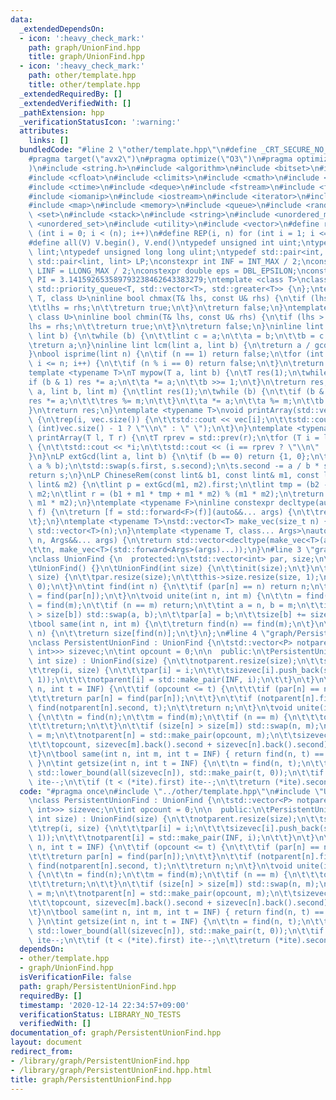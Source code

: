 ```yaml
---
data:
  _extendedDependsOn:
  - icon: ':heavy_check_mark:'
    path: graph/UnionFind.hpp
    title: graph/UnionFind.hpp
  - icon: ':heavy_check_mark:'
    path: other/template.hpp
    title: other/template.hpp
  _extendedRequiredBy: []
  _extendedVerifiedWith: []
  _pathExtension: hpp
  _verificationStatusIcon: ':warning:'
  attributes:
    links: []
  bundledCode: "#line 2 \"other/template.hpp\"\n#define _CRT_SECURE_NO_WARNINGS\n\
    #pragma target(\"avx2\")\n#pragma optimize(\"O3\")\n#pragma optimize(\"unroll-loops\"\
    )\n#include <string.h>\n#include <algorithm>\n#include <bitset>\n#include <cassert>\n\
    #include <cfloat>\n#include <climits>\n#include <cmath>\n#include <complex>\n\
    #include <ctime>\n#include <deque>\n#include <fstream>\n#include <functional>\n\
    #include <iomanip>\n#include <iostream>\n#include <iterator>\n#include <list>\n\
    #include <map>\n#include <memory>\n#include <queue>\n#include <random>\n#include\
    \ <set>\n#include <stack>\n#include <string>\n#include <unordered_map>\n#include\
    \ <unordered_set>\n#include <utility>\n#include <vector>\n#define rep(i, n) for\
    \ (int i = 0; i < (n); i++)\n#define REP(i, n) for (int i = 1; i <= (n); i++)\n\
    #define all(V) V.begin(), V.end()\ntypedef unsigned int uint;\ntypedef long long\
    \ lint;\ntypedef unsigned long long ulint;\ntypedef std::pair<int, int> P;\ntypedef\
    \ std::pair<lint, lint> LP;\nconstexpr int INF = INT_MAX / 2;\nconstexpr lint\
    \ LINF = LLONG_MAX / 2;\nconstexpr double eps = DBL_EPSILON;\nconstexpr double\
    \ PI = 3.141592653589793238462643383279;\ntemplate <class T>\nclass prique : public\
    \ std::priority_queue<T, std::vector<T>, std::greater<T>> {\n};\ntemplate <class\
    \ T, class U>\ninline bool chmax(T& lhs, const U& rhs) {\n\tif (lhs < rhs) {\n\
    \t\tlhs = rhs;\n\t\treturn true;\n\t}\n\treturn false;\n}\ntemplate <class T,\
    \ class U>\ninline bool chmin(T& lhs, const U& rhs) {\n\tif (lhs > rhs) {\n\t\t\
    lhs = rhs;\n\t\treturn true;\n\t}\n\treturn false;\n}\ninline lint gcd(lint a,\
    \ lint b) {\n\twhile (b) {\n\t\tlint c = a;\n\t\ta = b;\n\t\tb = c % b;\n\t}\n\
    \treturn a;\n}\ninline lint lcm(lint a, lint b) {\n\treturn a / gcd(a, b) * b;\n\
    }\nbool isprime(lint n) {\n\tif (n == 1) return false;\n\tfor (int i = 2; i *\
    \ i <= n; i++) {\n\t\tif (n % i == 0) return false;\n\t}\n\treturn true;\n}\n\
    template <typename T>\nT mypow(T a, lint b) {\n\tT res(1);\n\twhile (b) {\n\t\t\
    if (b & 1) res *= a;\n\t\ta *= a;\n\t\tb >>= 1;\n\t}\n\treturn res;\n}\nlint modpow(lint\
    \ a, lint b, lint m) {\n\tlint res(1);\n\twhile (b) {\n\t\tif (b & 1) {\n\t\t\t\
    res *= a;\n\t\t\tres %= m;\n\t\t}\n\t\ta *= a;\n\t\ta %= m;\n\t\tb >>= 1;\n\t\
    }\n\treturn res;\n}\ntemplate <typename T>\nvoid printArray(std::vector<T>& vec)\
    \ {\n\trep(i, vec.size()) {\n\t\tstd::cout << vec[i];\n\t\tstd::cout << (i ==\
    \ (int)vec.size() - 1 ? \"\\n\" : \" \");\n\t}\n}\ntemplate <typename T>\nvoid\
    \ printArray(T l, T r) {\n\tT rprev = std::prev(r);\n\tfor (T i = l; i != r; i++)\
    \ {\n\t\tstd::cout << *i;\n\t\tstd::cout << (i == rprev ? \"\\n\" : \" \");\n\t\
    }\n}\nLP extGcd(lint a, lint b) {\n\tif (b == 0) return {1, 0};\n\tLP s = extGcd(b,\
    \ a % b);\n\tstd::swap(s.first, s.second);\n\ts.second -= a / b * s.first;\n\t\
    return s;\n}\nLP ChineseRem(const lint& b1, const lint& m1, const lint& b2, const\
    \ lint& m2) {\n\tlint p = extGcd(m1, m2).first;\n\tlint tmp = (b2 - b1) * p %\
    \ m2;\n\tlint r = (b1 + m1 * tmp + m1 * m2) % (m1 * m2);\n\treturn std::make_pair(r,\
    \ m1 * m2);\n}\ntemplate <typename F>\ninline constexpr decltype(auto) lambda_fix(F&&\
    \ f) {\n\treturn [f = std::forward<F>(f)](auto&&... args) {\n\t\treturn f(f, std::forward<decltype(args)>(args)...);\n\
    \t};\n}\ntemplate <typename T>\nstd::vector<T> make_vec(size_t n) {\n\treturn\
    \ std::vector<T>(n);\n}\ntemplate <typename T, class... Args>\nauto make_vec(size_t\
    \ n, Args&&... args) {\n\treturn std::vector<decltype(make_vec<T>(args...))>(\n\
    \t\tn, make_vec<T>(std::forward<Args>(args)...));\n}\n#line 3 \"graph/UnionFind.hpp\"\
    \nclass UnionFind {\n  protected:\n\tstd::vector<int> par, size;\n\n  public:\n\
    \tUnionFind() {}\n\tUnionFind(int size) {\n\t\tinit(size);\n\t}\n\tvoid init(int\
    \ size) {\n\t\tpar.resize(size);\n\t\tthis->size.resize(size, 1);\n\t\tstd::iota(all(par),\
    \ 0);\n\t}\n\tint find(int n) {\n\t\tif (par[n] == n) return n;\n\t\treturn par[n]\
    \ = find(par[n]);\n\t}\n\tvoid unite(int n, int m) {\n\t\tn = find(n);\n\t\tm\
    \ = find(m);\n\t\tif (n == m) return;\n\t\tint a = n, b = m;\n\t\tif (size[a]\
    \ > size[b]) std::swap(a, b);\n\t\tpar[a] = b;\n\t\tsize[b] += size[a];\n\t}\n\
    \tbool same(int n, int m) {\n\t\treturn find(n) == find(m);\n\t}\n\tint getsize(int\
    \ n) {\n\t\treturn size[find(n)];\n\t}\n};\n#line 4 \"graph/PersistentUnionFind.hpp\"\
    \nclass PersistentUnionFind : UnionFind {\n\tstd::vector<P> notparent;\n\tstd::vector<std::vector<std::pair<int,\
    \ int>>> sizevec;\n\tint opcount = 0;\n\n  public:\n\tPersistentUnionFind(unsigned\
    \ int size) : UnionFind(size) {\n\t\tnotparent.resize(size);\n\t\tsizevec.resize(size);\n\
    \t\trep(i, size) {\n\t\t\tpar[i] = i;\n\t\t\tsizevec[i].push_back(std::make_pair(-1,\
    \ 1));\n\t\t\tnotparent[i] = std::make_pair(INF, i);\n\t\t}\n\t}\n\tint find(int\
    \ n, int t = INF) {\n\t\tif (opcount <= t) {\n\t\t\tif (par[n] == n) return n;\n\
    \t\t\treturn par[n] = find(par[n]);\n\t\t}\n\t\tif (notparent[n].first <= t) return\
    \ find(notparent[n].second, t);\n\t\treturn n;\n\t}\n\tvoid unite(int n, int m)\
    \ {\n\t\tn = find(n);\n\t\tm = find(m);\n\t\tif (n == m) {\n\t\t\topcount++;\n\
    \t\t\treturn;\n\t\t}\n\t\tif (size[n] > size[m]) std::swap(n, m);\n\t\tpar[n]\
    \ = m;\n\t\tnotparent[n] = std::make_pair(opcount, m);\n\t\tsizevec[m].emplace_back(\n\
    \t\t\topcount, sizevec[m].back().second + sizevec[n].back().second);\n\t\topcount++;\n\
    \t}\n\tbool same(int n, int m, int t = INF) { return find(n, t) == find(m, t);\
    \ }\n\tint getsize(int n, int t = INF) {\n\t\tn = find(n, t);\n\t\tauto ite =\
    \ std::lower_bound(all(sizevec[n]), std::make_pair(t, 0));\n\t\tif (ite == sizevec[n].end())\
    \ ite--;\n\t\tif (t < (*ite).first) ite--;\n\t\treturn (*ite).second;\n\t}\n};\n"
  code: "#pragma once\n#include \"../other/template.hpp\"\n#include \"UnionFind.hpp\"\
    \nclass PersistentUnionFind : UnionFind {\n\tstd::vector<P> notparent;\n\tstd::vector<std::vector<std::pair<int,\
    \ int>>> sizevec;\n\tint opcount = 0;\n\n  public:\n\tPersistentUnionFind(unsigned\
    \ int size) : UnionFind(size) {\n\t\tnotparent.resize(size);\n\t\tsizevec.resize(size);\n\
    \t\trep(i, size) {\n\t\t\tpar[i] = i;\n\t\t\tsizevec[i].push_back(std::make_pair(-1,\
    \ 1));\n\t\t\tnotparent[i] = std::make_pair(INF, i);\n\t\t}\n\t}\n\tint find(int\
    \ n, int t = INF) {\n\t\tif (opcount <= t) {\n\t\t\tif (par[n] == n) return n;\n\
    \t\t\treturn par[n] = find(par[n]);\n\t\t}\n\t\tif (notparent[n].first <= t) return\
    \ find(notparent[n].second, t);\n\t\treturn n;\n\t}\n\tvoid unite(int n, int m)\
    \ {\n\t\tn = find(n);\n\t\tm = find(m);\n\t\tif (n == m) {\n\t\t\topcount++;\n\
    \t\t\treturn;\n\t\t}\n\t\tif (size[n] > size[m]) std::swap(n, m);\n\t\tpar[n]\
    \ = m;\n\t\tnotparent[n] = std::make_pair(opcount, m);\n\t\tsizevec[m].emplace_back(\n\
    \t\t\topcount, sizevec[m].back().second + sizevec[n].back().second);\n\t\topcount++;\n\
    \t}\n\tbool same(int n, int m, int t = INF) { return find(n, t) == find(m, t);\
    \ }\n\tint getsize(int n, int t = INF) {\n\t\tn = find(n, t);\n\t\tauto ite =\
    \ std::lower_bound(all(sizevec[n]), std::make_pair(t, 0));\n\t\tif (ite == sizevec[n].end())\
    \ ite--;\n\t\tif (t < (*ite).first) ite--;\n\t\treturn (*ite).second;\n\t}\n};"
  dependsOn:
  - other/template.hpp
  - graph/UnionFind.hpp
  isVerificationFile: false
  path: graph/PersistentUnionFind.hpp
  requiredBy: []
  timestamp: '2020-12-14 22:34:57+09:00'
  verificationStatus: LIBRARY_NO_TESTS
  verifiedWith: []
documentation_of: graph/PersistentUnionFind.hpp
layout: document
redirect_from:
- /library/graph/PersistentUnionFind.hpp
- /library/graph/PersistentUnionFind.hpp.html
title: graph/PersistentUnionFind.hpp
---
```

